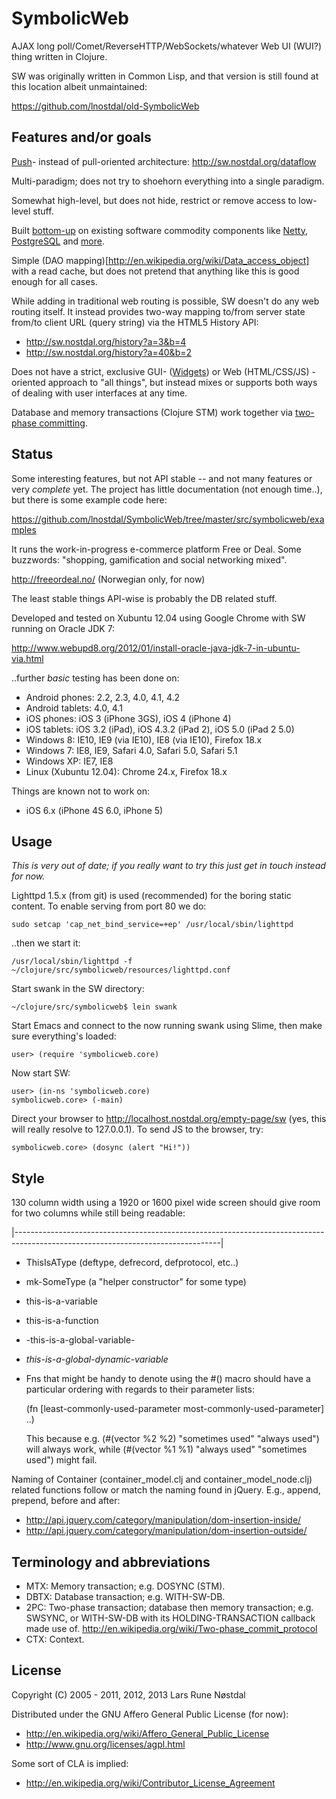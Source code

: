 # SymbolicWeb

AJAX long poll/Comet/ReverseHTTP/WebSockets/whatever Web UI (WUI?) thing written in Clojure.

SW was originally written in Common Lisp, and that version is still found at this location albeit unmaintained:

  https://github.com/lnostdal/old-SymbolicWeb



## Features and/or goals

[Push](http://en.wikipedia.org/wiki/Dataflow)- instead of pull-oriented architecture: http://sw.nostdal.org/dataflow


Multi-paradigm; does not try to shoehorn everything into a single paradigm.


Somewhat high-level, but does not hide, restrict or remove access to low-level stuff.


Built [bottom-up](http://en.wikipedia.org/wiki/Top-down_and_bottom-up_design#Computer_science) on existing software commodity
components like [Netty](http://netty.io/), [PostgreSQL](http://www.postgresql.org/) and [more](https://github.com/lnostdal/SymbolicWeb/blob/master/project.clj).

Simple (DAO mapping)[http://en.wikipedia.org/wiki/Data_access_object] with a read cache, but does not pretend that anything like this is good enough for all cases.

While adding in traditional web routing is possible, SW doesn't do any web routing itself. It instead provides
two-way mapping to/from server state from/to client URL (query string) via the HTML5 History API:
  * http://sw.nostdal.org/history?a=3&b=4
  * http://sw.nostdal.org/history?a=40&b=2


Does not have a strict, exclusive GUI- ([Widgets](http://en.wikipedia.org/wiki/GUI_widget)) or Web (HTML/CSS/JS) -oriented
approach to "all things", but instead mixes or supports both ways of dealing with user interfaces at any time.


Database and memory transactions (Clojure STM) work together via [two-phase committing](http://en.wikipedia.org/wiki/Two-phase_commit_protocol).



## Status

Some interesting features, but not API stable -- and not many features or very *complete* yet. The project has little
documentation (not enough time..), but there is some example code here:

  https://github.com/lnostdal/SymbolicWeb/tree/master/src/symbolicweb/examples


It runs the work-in-progress e-commerce platform Free or Deal. Some buzzwords: "shopping, gamification and social networking
mixed".

  http://freeordeal.no/ (Norwegian only, for now)


The least stable things API-wise is probably the DB related stuff.

Developed and tested on Xubuntu 12.04 using Google Chrome with SW running on Oracle JDK 7:

  http://www.webupd8.org/2012/01/install-oracle-java-jdk-7-in-ubuntu-via.html


..further *basic* testing has been done on:

  * Android phones: 2.2, 2.3, 4.0, 4.1, 4.2
  * Android tablets: 4.0, 4.1
  * iOS phones: iOS 3 (iPhone 3GS), iOS 4 (iPhone 4)
  * iOS tablets: iOS 3.2 (iPad), iOS 4.3.2 (iPad 2), iOS 5.0 (iPad 2 5.0)
  * Windows 8: IE10, IE9 (via IE10), IE8 (via IE10), Firefox 18.x
  * Windows 7: IE8, IE9, Safari 4.0, Safari 5.0, Safari 5.1
  * Windows XP: IE7, IE8
  * Linux (Xubuntu 12.04): Chrome 24.x, Firefox 18.x


Things are known not to work on:

  * iOS 6.x (iPhone 4S 6.0, iPhone 5)



## Usage

*This is very out of date; if you really want to try this just get in touch instead for now.*


Lighttpd 1.5.x (from git) is used (recommended) for the boring static content. To enable serving from port 80 we do:

    sudo setcap 'cap_net_bind_service=+ep' /usr/local/sbin/lighttpd


..then we start it:

    /usr/local/sbin/lighttpd -f ~/clojure/src/symbolicweb/resources/lighttpd.conf


Start swank in the SW directory:

    ~/clojure/src/symbolicweb$ lein swank


Start Emacs and connect to the now running swank using Slime, then make sure everything's loaded:

    user> (require 'symbolicweb.core)


Now start SW:

    user> (in-ns 'symbolicweb.core)
    symbolicweb.core> (-main)


Direct your browser to http://localhost.nostdal.org/empty-page/sw (yes, this will really resolve to 127.0.0.1). To send JS to the
browser, try:

    symbolicweb.core> (dosync (alert "Hi!"))




## Style

130 column width using a 1920 or 1600 pixel wide screen should give room for two columns while still being readable:

|---------------------------------------------------------------------------------------------------------------------------------|


* ThisIsAType   (deftype, defrecord, defprotocol, etc..)
* mk-SomeType   (a "helper constructor" for some type)
* this-is-a-variable
* this-is-a-function
* -this-is-a-global-variable-
* *this-is-a-global-dynamic-variable*
* Fns that might be handy to denote using the #() macro should have a particular ordering with regards to their parameter lists:

    (fn [least-commonly-used-parameter most-commonly-used-parameter] ..)


  This because e.g. (#(vector %2 %2) "sometimes used" "always used") will always work,
  while (#(vector %1 %1) "always used" "sometimes used") might fail.


Naming of Container (container_model.clj and container_model_node.clj) related functions follow or match the naming
found in jQuery. E.g., append, prepend, before and after:

* http://api.jquery.com/category/manipulation/dom-insertion-inside/
* http://api.jquery.com/category/manipulation/dom-insertion-outside/



## Terminology and abbreviations

  * MTX: Memory transaction; e.g. DOSYNC (STM).
  * DBTX: Database transaction; e.g. WITH-SW-DB.
  * 2PC: Two-phase transaction; database then memory transaction; e.g. SWSYNC, or WITH-SW-DB with its HOLDING-TRANSACTION callback
    made use of. http://en.wikipedia.org/wiki/Two-phase_commit_protocol
  * CTX: Context.



## License

Copyright (C) 2005 - 2011, 2012, 2013 Lars Rune Nøstdal

Distributed under the GNU Affero General Public License (for now):

  * http://en.wikipedia.org/wiki/Affero_General_Public_License
  * http://www.gnu.org/licenses/agpl.html


Some sort of CLA is implied:

  * http://en.wikipedia.org/wiki/Contributor_License_Agreement
